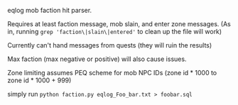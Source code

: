 eqlog mob faction hit parser.

Requires at least faction message, mob slain, and enter zone messages. (As in, running `grep 'faction\|slain\|entered'` to clean up the file will work)

Currently can't hand messages from quests (they will ruin the results)

Max faction (max negative or positive) will also cause issues.

Zone limiting assumes PEQ scheme for mob NPC IDs (zone id * 1000 to zone id * 1000 + 999)


simply run `python faction.py eqlog_Foo_bar.txt > foobar.sql`
